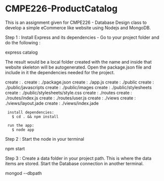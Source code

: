 CMPE226-ProductCatalog
======================

This is an assignment given for CMPE226 - Database Design class to develop a simple eCommerce like website using Nodejs and MongoDB.

Step 1 : Install Express and its dependencies - Go to your project folder and do the following :

express catalog

The result would be a local folder created with the name and inside that website skeleton will be autogenerated. Open the package.json file and include in it the dependencies needed for the project.

  create : .
     create : ./package.json
     create : ./app.js
     create : ./public
     create : ./public/javascripts
     create : ./public/images
     create : ./public/stylesheets
     create : ./public/stylesheets/style.css
     create : ./routes
     create : ./routes/index.js
     create : ./routes/user.js
     create : ./views
     create : ./views/layout.jade
     create : ./views/index.jade

     install dependencies:
       $ cd . && npm install

     run the app:
       $ node app
       
Step 2 : Start the node in your terminal

npm start

Step 3 : Create a data folder in your project path. This is where the data items are stored. Start the Database connection in another terminal.

mongod --dbpath <path to the data folder from root>
